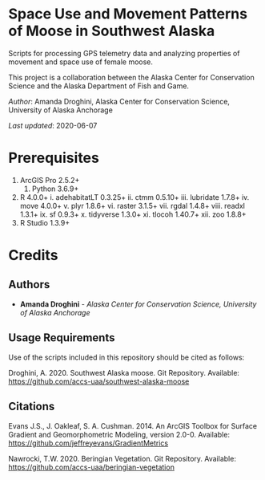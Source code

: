 # Space Use and Movement Patterns of Moose in Southwest Alaska
Scripts for processing GPS telemetry data and analyzing properties of movement and space use of female moose. 

This project is a collaboration between the Alaska Center for Conservation Science and the Alaska Department of Fish and Game.

*Author*: Amanda Droghini, Alaska Center for Conservation Science, University of Alaska Anchorage

*Last updated*: 2020-06-07

# Prerequisites
1. ArcGIS Pro 2.5.2+
   1. Python 3.6.9+
2. R 4.0.0+
  i. adehabitatLT 0.3.25+ 
  ii. ctmm 0.5.10+
  iii. lubridate 1.7.8+
  iv. move 4.0.0+
  v. plyr 1.8.6+
  vi. raster 3.1.5+
  vii. rgdal 1.4.8+
	viii. readxl 1.3.1+
	ix. sf 0.9.3+
	x. tidyverse 1.3.0+
	xi. tlocoh 1.40.7+
	xii. zoo 1.8.8+
3. R Studio 1.3.9+

# Credits

## Authors
* **Amanda Droghini** - *Alaska Center for Conservation Science, University of Alaska Anchorage*

## Usage Requirements
Use of the scripts included in this repository should be cited as follows:

Droghini, A. 2020. Southwest Alaska moose. Git Repository. Available: https://github.com/accs-uaa/southwest-alaska-moose

## Citations
Evans J.S., J. Oakleaf, S. A. Cushman. 2014. An ArcGIS Toolbox for Surface Gradient and Geomorphometric Modeling, version 2.0-0. Available: https://github.com/jeffreyevans/GradientMetrics

Nawrocki, T.W. 2020. Beringian Vegetation. Git Repository. Available: https://github.com/accs-uaa/beringian-vegetation
